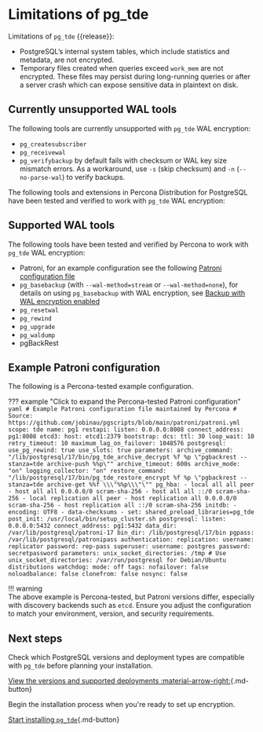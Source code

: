 # Limitations of pg_tde

Limitations of `pg_tde` {{release}}:

* PostgreSQL’s internal system tables, which include statistics and metadata, are not encrypted.
* Temporary files created when queries exceed `work_mem` are not encrypted. These files may persist during long-running queries or after a server crash which can expose sensitive data in plaintext on disk.

## Currently unsupported WAL tools

The following tools are currently unsupported with `pg_tde` WAL encryption:

* `pg_createsubscriber`
* `pg_receivewal`
* `pg_verifybackup` by default fails with checksum or WAL key size mismatch errors.
  As a workaround, use `-s` (skip checksum) and `-n` (`--no-parse-wal`) to verify backups.

The following tools and extensions in Percona Distribution for PostgreSQL have been tested and verified to work with `pg_tde` WAL encryption:

## Supported WAL tools

The following tools have been tested and verified by Percona to work with `pg_tde` WAL encryption:

* Patroni, for an example configuration see the following [Patroni configuration file](#example-patroni-configuration)
* `pg_basebackup` (with `--wal-method=stream` or `--wal-method=none`), for details on using `pg_basebackup` with WAL encryption, see [Backup with WAL encryption enabled](../how-to/backup-wal-enabled.md)
* `pg_resetwal`
* `pg_rewind`
* `pg_upgrade`
* `pg_waldump`
* pgBackRest

## Example Patroni configuration

The following is a Percona-tested example configuration.

??? example "Click to expand the Percona-tested Patroni configuration"
    ```yaml
    # Example Patroni configuration file maintained by Percona
    # Source: https://github.com/jobinau/pgscripts/blob/main/patroni/patroni.yml
    scope: tde
    name: pg1
    restapi:
      listen: 0.0.0.0:8008
      connect_address: pg1:8008
    etcd3:
      host: etcd1:2379
    bootstrap:
      dcs:
        ttl: 30
        loop_wait: 10
        retry_timeout: 10
        maximum_lag_on_failover: 1048576
        postgresql:
          use_pg_rewind: true
          use_slots: true
          parameters:
            archive_command: "/lib/postgresql/17/bin/pg_tde_archive_decrypt %f %p \"pgbackrest --stanza=tde archive-push %%p\""
            archive_timeout: 600s
            archive_mode: "on"
            logging_collector: "on"
            restore_command: "/lib/postgresql/17/bin/pg_tde_restore_encrypt %f %p \"pgbackrest --stanza=tde archive-get %%f \\\"%%p\\\"\""
          pg_hba:
            - local all all peer
            - host all all 0.0.0.0/0 scram-sha-256
            - host all all ::/0 scram-sha-256
            - local replication all peer
            - host replication all 0.0.0.0/0 scram-sha-256
            - host replication all ::/0 scram-sha-256
      initdb:
        - encoding: UTF8
        - data-checksums
        - set: shared_preload_libraries=pg_tde
      post_init: /usr/local/bin/setup_cluster.sh
    postgresql:
      listen: 0.0.0.0:5432
      connect_address: pg1:5432
      data_dir: /var/lib/postgresql/patroni-17
      bin_dir: /lib/postgresql/17/bin
      pgpass: /var/lib/postgresql/patronipass
      authentication:
        replication:
          username: replicator
          password: rep-pass
        superuser:
          username: postgres
          password: secretpassword
      parameters:
        unix_socket_directories: /tmp
        # Use unix_socket_directories: /var/run/postgresql for Debian/Ubuntu distributions
    watchdog:
      mode: off
    tags:
      nofailover: false
      noloadbalance: false
      clonefrom: false
      nosync: false
    ```

!!! warning  
    The above example is Percona-tested, but Patroni versions differ, especially with discovery backends such as `etcd`. Ensure you adjust the configuration to match your environment, version, and security requirements.

## Next steps

Check which PostgreSQL versions and deployment types are compatible with `pg_tde` before planning your installation.

[View the versions and supported deployments :material-arrow-right:](supported-versions.md){.md-button}

Begin the installation process when you're ready to set up encryption.

[Start installing `pg_tde`](../install.md){.md-button}
